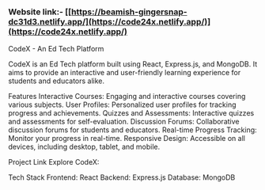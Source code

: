 ### Website link:- [[https://beamish-gingersnap-dc31d3.netlify.app/](https://code24x.netlify.app/)](https://code24x.netlify.app/)

CodeX - An Ed Tech Platform

CodeX is an Ed Tech platform built using React, Express.js, and MongoDB. It aims to provide an interactive and user-friendly learning experience for students and educators alike.


Features
Interactive Courses: Engaging and interactive courses covering various subjects.
User Profiles: Personalized user profiles for tracking progress and achievements.
Quizzes and Assessments: Interactive quizzes and assessments for self-evaluation.
Discussion Forums: Collaborative discussion forums for students and educators.
Real-time Progress Tracking: Monitor your progress in real-time.
Responsive Design: Accessible on all devices, including desktop, tablet, and mobile.




Project Link
Explore CodeX:



Tech Stack
Frontend: React
Backend: Express.js
Database: MongoDB
